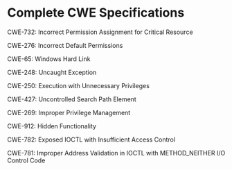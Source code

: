 

# Complete CWE Specifications

CWE-732: Incorrect Permission Assignment for Critical Resource

CWE-276: Incorrect Default Permissions

CWE-65: Windows Hard Link

CWE-248: Uncaught Exception

CWE-250: Execution with Unnecessary Privileges

CWE-427: Uncontrolled Search Path Element

CWE-269: Improper Privilege Management

CWE-912: Hidden Functionality

CWE-782: Exposed IOCTL with Insufficient Access Control

CWE-781: Improper Address Validation in IOCTL with METHOD_NEITHER I/O Control Code